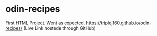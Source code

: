 # odin-recipes
First HTML Project. Went as expected.
https://triplej160.github.io/odin-recipes/ (Live Link hostede through GitHub)
